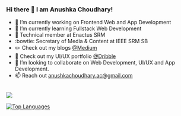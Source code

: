 ### Hi there 👋 I am Anushka Choudhary!

<!--
**ac5865/ac5865** is a ✨ _special_ ✨ repository because its `README.md` (this file) appears on your GitHub profile.

Here are some ideas to get you started: -->

- 🔭 I’m currently working on Frontend Web and App Development <br>
- 🌱 I’m currently learning Fullstack Web Development<br>
- :floppy_disk: Technical member at Enactus SRM<br>
- :bowtie: Secretary of Media & Content at IEEE SRM SB<br>
- :pencil2: Check out my blogs <a href="https://anushkachoudhary-ac.medium.com/">@Medium</a><br>
- :art: Check out my UI/UX portfolio <a href="https://dribbble.com/ac5865">@Dribble</a><br>
- 🤔 I’m looking to collaborate on Web Development, UI/UX and App Development.<br>
- 📫 Reach out <a href="mailto:anushkachoudhary.ac@gmail.com">anushkachoudhary.ac@gmail.com</a><br><br>

<img src="https://github-readme-stats.vercel.app/api?username=ac5865&&show_icons=true&title_color=ffffff&icon_color=bb2acf&text_color=daf7dc&bg_color=151515">

[![Top Languages](https://github-readme-stats.vercel.app/api/top-langs/?username=ac5865&layout=compact)](https://github.com/ac586/github-readme-stats)


